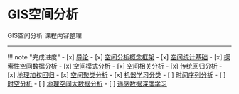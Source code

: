 # GIS空间分析

GIS空间分析 课程内容整理  

---

!!! note "完成进度"
    - [x] [导论](1_introduction.md)
    - [x] [空间分析概念框架](2_concepts.md)
    - [x] [空间统计基础](3_basis4SpaSta.md)
    - [x] [探索性空间数据分析](4_ESDA.md)
    - [x] [空间模式分析](5_SpaPattern.md)
    - [x] [空间相关分析](6_SpaCorr.md)
    - [x] [传统回归分析](7_GeoRegression.md)
    - [x] [地理加权回归](8_GWR.md)
    - [x] [空间聚类分析](9_SpaCluster.md)
    - [x] [机器学习分类](10_MLClass.md)
    - [ ] [时间序列分析](11_TimeSeries.md)
    - [ ] [时空分析](12_SpaTempo.md)
    - [ ] [地理空间大数据分析](13_GeoBigData.md)
    - [ ] [遥感数据深度学习](14_DeepLearning.md)